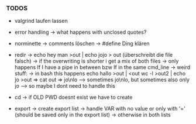 ### TODOS

- valgrind laufen lassen

- error handling
	-> what happens with unclosed quotes?

- norminette
	-> comments löschen
	-> #define Ding klären

- redir
	-> echo hey man >out | echo jojo > out (überschreibt die file falsch)
	  -> if the overwriting is shorter i get a mix of both files
	  -> only happens If I have a pipe in between bzw If in the same cmd_line
	  -> weird stuff:
	  	-> in bash this happens
		echo hallo >out | <out wc -l >out2 | echo jo >out => cat out => jo\nlo
			--> sometimes jo\nlo, but sometimes also only jo
			--> so maybe I dont need to handle this

- cd
	-> if OLD PWD doesnt exist we have to create

- export
	-> create export list
	-> handle VAR with no value or only with '=' (should be saved only in the export list)
		-> otherwise in both lists